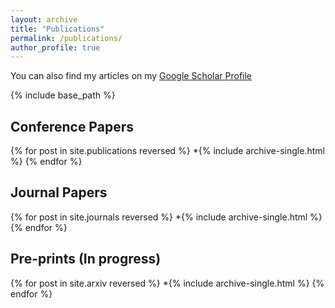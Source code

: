 ```yaml
---
layout: archive
title: "Publications"
permalink: /publications/
author_profile: true
---
```


You can also find my articles on my [Google Scholar Profile](https://scholar.google.com/citations?user=cB1mFBsAAAAJ)

{% include base_path %}

## Conference Papers
{% for post in site.publications reversed %}
  *{% include archive-single.html %}
{% endfor %}

## Journal Papers
{% for post in site.journals reversed %}
  *{% include archive-single.html %}
{% endfor %}

## Pre-prints (In progress)
{% for post in site.arxiv reversed %}
  *{% include archive-single.html %}
{% endfor %}